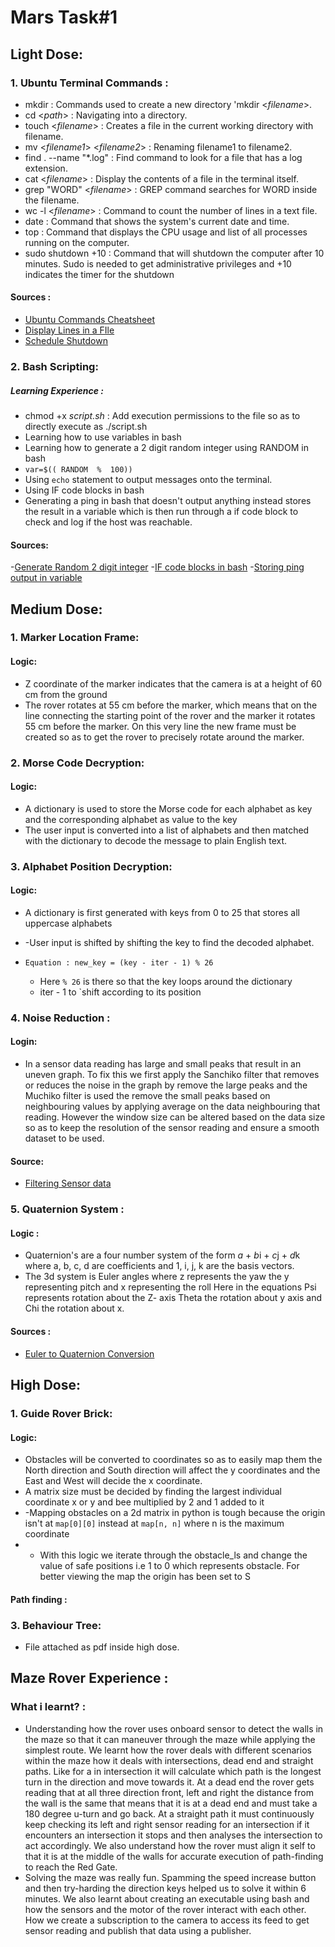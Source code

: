


# Mars Task#1

## Light Dose:
### 1. Ubuntu Terminal Commands : 
- mkdir : Commands used to create a new directory 'mkdir <*filename*>.
- cd <*path*> : Navigating into a directory.
- touch <*filename*> : Creates a file in the current working directory with filename.
- mv <*filename1*> <*filename2*> : Renaming filename1 to filename2.
- find . --name "*.log" : Find command to look for a file that has a log extension.
- cat <*filename*> : Display the contents of a file in the terminal itself.
- grep "WORD" <*filename*> : GREP command searches for WORD inside the filename.
- wc -l <*filename*> : Command to count the number of lines in a text file.
- date : Command that shows the system's current date and time.
- top : Command that displays the CPU usage and list of all processes running on the computer.
- sudo shutdown +10 : Command that will shutdown the computer after 10 minutes. Sudo is needed to get administrative privileges and +10 indicates the timer for the shutdown
#### Sources : 
- [Ubuntu Commands Cheatsheet](https://www.geeksforgeeks.org/linux-commands-cheat-sheet/)
- [Display Lines in a FIle](https://askubuntu.com/questions/442914/calculating-the-number-of-lines-in-a-file)
-  [Schedule Shutdown](https://www.geeksforgeeks.org/shutdown-command-in-linux-with-examples/)
### 2.  Bash Scripting:
#####  Learning Experience :
- chmod +x *script.sh*  : Add execution permissions to the file so as to directly execute as ./script.sh
- Learning how to use variables in bash 
- Learning how to generate a 2 digit random integer using RANDOM in bash
- `var=$(( RANDOM  %  100))`
- Using `echo` statement to output messages onto the terminal.
- Using IF code blocks in bash
- Generating a ping in bash that doesn't output anything instead stores the result in a variable which is then run through a if code block to check and log if the host was reachable.

#### Sources:
-[Generate Random 2 digit integer](https://coderwall.com/p/s2ttyg/random-number-generator-in-bash)
-[IF code blocks in bash](https://devhints.io/bash#conditionals)
-[Storing ping output in variable](https://stackoverflow.com/questions/45117591/taking-output-from-command-in-bash)

## Medium Dose:

 ### 1. Marker Location Frame:
#### Logic:
- Z coordinate of the marker indicates that the camera is at a height of 60 cm from the ground
- The rover rotates at 55 cm before the marker, which means that on the line connecting the starting point of the rover and the marker it rotates 55 cm before the marker. On this very line the new frame must be created so as to get the rover to precisely rotate around the marker. 

### 2. Morse Code Decryption:
#### Logic:
- A dictionary is used to store the Morse code for each alphabet as key and the corresponding alphabet as value to the key
-  The user input is converted into a list of alphabets and then matched with the dictionary to decode the message to plain English text.
### 3. Alphabet Position Decryption:
#### Logic:
- A dictionary is first generated with keys from 0 to 25 that stores all uppercase alphabets
- -User input is shifted by shifting the key to find the decoded alphabet.
- `Equation : new_key = (key - iter - 1) % 26`

	- Here `% 26` is there so that the key loops around the dictionary
	- iter - 1 to `shift according to its position

### 4. Noise Reduction :
#### Login:
- In a sensor data reading has large and small peaks that result in an uneven graph. To fix this we first apply the Sanchiko filter that removes or reduces the noise in the graph by remove the large peaks and the Muchiko filter is used the remove the small peaks based on neighbouring values by applying average on the data neighbouring that reading. However the window size can be altered based on the data size so as to keep the resolution of the sensor reading and ensure a smooth dataset to be used.
#### Source:
- [Filtering Sensor data](https://www.youtube.com/watch?v=4VNySdwTW_w)
### 5.   Quaternion System :
#### Logic :
-  Quaternion's are a four number system of the form  *a* + *b*i + *c*j + *d*k where a, b, c, d are coefficients and 1, i, j, k are the basis vectors.
- The 3d system is Euler angles where z represents the yaw the y representing pitch and x representing the roll Here in the equations Psi represents rotation about the Z- axis Theta the rotation about y axis and Chi the rotation about x.

#### Sources :
- [Euler to Quaternion Conversion](https://en.wikipedia.org/wiki/Conversion_between_quaternions_and_Euler_angles)

## High Dose:
### 1.  Guide Rover Brick:
#### Logic:
-  Obstacles will be converted to coordinates so as to easily map them the North direction and South direction will affect the y coordinates and the East and West will decide the x coordinate. 
- A matrix size must be decided by finding the largest individual coordinate x or y and bee multiplied by 2 and 1 added to it
- -Mapping obstacles on a 2d matrix in python is tough because the origin isn't at `map[0][0]` instead at `map[n, n]` where n is the maximum coordinate
- - With this logic we iterate through the obstacle_ls and change the value of safe positions i.e 1 to 0 which represents obstacle. For better viewing the map the origin has been set to S
#### Path finding : 

### 3. Behaviour Tree:
- File attached as pdf inside high dose.

## Maze Rover Experience :
### What i learnt? : 
- Understanding how the rover uses onboard sensor to detect the walls in the maze so that it can maneuver through the maze while applying the simplest route. We learnt how the rover deals with different scenarios within the maze how it deals with intersections, dead end and straight paths. Like for a in intersection it will calculate which path is the longest turn in the direction and move towards it. At a dead end the rover gets reading that at all three direction front, left and right the distance from the wall is the same that means that it is at a dead end and must take a 180 degree u-turn and go back. At a straight path it must continuously keep checking its left and right sensor reading for an intersection if it encounters an intersection it stops and then analyses the intersection to act accordingly. We also understand how the rover must align it self to that it is at the middle of the walls for accurate execution of path-finding to reach the Red Gate.
- Solving the maze was really fun. Spamming the speed increase button and then try-harding the direction keys helped us to solve it within 6 minutes. We also learnt about creating an executable using bash and how the sensors and the motor of the rover interact with each other. How we create a subscription to the camera to access its feed to get sensor reading and publish that data using a publisher. 

